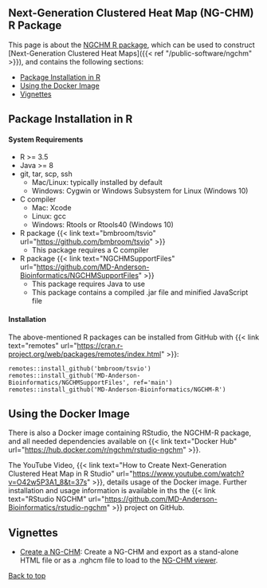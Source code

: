 
## Next-Generation Clustered Heat Map (NG-CHM) R Package

This page is about the [NGCHM R package](https://github.com/MD-Anderson-Bioinformatics/NGCHM-R),
which can be used to construct [Next-Generation Clustered Heat Maps]({{< ref "/public-software/ngchm" >}}), and contains the
following sections:

- [Package Installation in R](#package-installation-in-r)
- [Using the Docker Image](#using-the-docker-image)
- [Vignettes](#vignettes)

## Package Installation in R 


#### System Requirements

- R >= 3.5
- Java >= 8
- git, tar, scp, ssh
  - Mac/Linux: typically installed by default
  - Windows: Cygwin or Windows Subsystem for Linux (Windows 10)
- C compiler
  - Mac: Xcode
  - Linux: gcc
  - Windows: Rtools or Rtools40 (Windows 10)
- R package {{< link text="bmbroom/tsvio" url="https://github.com/bmbroom/tsvio" >}}
  - This package requires a C compiler
- R package {{< link text="NGCHMSupportFiles" url="https://github.com/MD-Anderson-Bioinformatics/NGCHMSupportFiles" >}}
  - This package requires Java to use
  - This package contains a compiled .jar file and minified JavaScript file


#### Installation 

The above-mentioned R packages can be installed from GitHub with
{{< link text="remotes" url="https://cran.r-project.org/web/packages/remotes/index.html" >}}:

```{R}
remotes::install_github('bmbroom/tsvio')
remotes::install_github('MD-Anderson-Bioinformatics/NGCHMSupportFiles', ref='main')
remotes::install_github('MD-Anderson-Bioinformatics/NGCHM-R')
```

## Using the Docker Image

There is also a Docker image containing RStudio, the NGCHM-R package, and all needed dependencies 
available on {{< link text="Docker Hub" url="https://hub.docker.com/r/ngchm/rstudio-ngchm" >}}.

The YouTube Video, {{< link text="How to Create Next-Generation Clustered Heat Map in R Studio" url="https://www.youtube.com/watch?v=O42w5P3A1_8&t=37s" >}}, 
details usage of the Docker image. Further installation and usage information is available 
in ths the {{< link text="RStudio NGCHM" url="https://github.com/MD-Anderson-Bioinformatics/rstudio-ngchm" >}}
project on GitHub.



## Vignettes

- [Create a NG-CHM](/redvines/create-a-ng-chm): Create a NG-CHM and export as a stand-alone HTML file or as a .nghcm file to load to the [NG-CHM  viewer](https://www.ngchm.net/Downloads/ngChmApp.html).


[Back to top](#)
